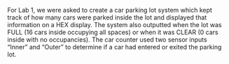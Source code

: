 For Lab 1, we were asked to create a car parking lot system which kept track of how many cars were parked inside the lot
and displayed that information on a HEX display. The system also outputted when the lot was FULL (16 cars inside occupying all spaces) 
or when it was CLEAR (0 cars inside with no occupancies). The car counter used two sensor inputs “Inner” and “Outer” 
to determine if a car had entered or exited the parking lot. 
